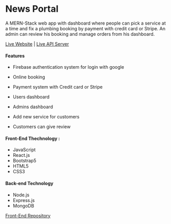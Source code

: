 # News Portal

<!-- This project was bootstrapped with React router. MongoDB is used for database and Heroku is used for server site code and client site is deployed in the Firebase. This is a plumber service project. Anyone can book one service at a time after google login and pay with stripe, and see all the bookings in the booking list section. An admin can manage order and also make new admin in the admin palen area. This is the client site code ropository.
You can visit that site from here... [PlumberGuru](https://plumber-guru.web.app/). -->

A MERN-Stack web app with dashboard where people can pick a service at a time and fix a plumbing booking by payment with credit card or Stripe. An admin can review his booking and manage orders from his dashboard.

[Live Website](https://news-portal1.netlify.app/) | [Live API Server](https://news-portal2.herokuapp.com/) 


#### Features
- Firebase authentication system for login with google

- Online booking

- Payment system with Credit card or Stripe

- Users dashboard

- Admins dashboard

- Add new service for customers

- Customers can give review


#### Front-End Thechnology :
- JavaScript
- React.js
- Bootstrap5
- HTML5
- CSS3


#### Back-end Technology
- Node.js
- Express.js
- MongoDB


[Front-End Repository](https://github.com/nazmus-sakibb/news-portal-client)


